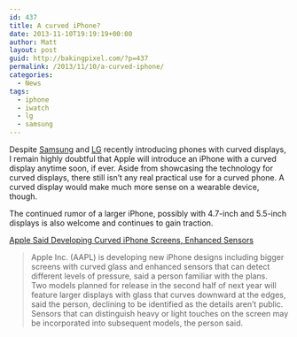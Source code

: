 ```yaml
---
id: 437
title: A curved iPhone?
date: 2013-11-10T19:19:19+00:00
author: Matt
layout: post
guid: http://bakingpixel.com/?p=437
permalink: /2013/11/10/a-curved-iphone/
categories:
  - News
tags:
  - iphone
  - iwatch
  - lg
  - samsung
---
```

Despite [Samsung](http://www.theverge.com/2013/10/31/5050084/lg-samsung-curved-smartphone-design-flexible-oled-future) and [LG](http://bits.blogs.nytimes.com/2013/11/05/lg-shows-off-the-bend-in-its-flex/?_r=0) recently introducing phones with curved displays, I remain highly doubtful that Apple will introduce an iPhone with a curved display anytime soon, if ever. Aside from showcasing the technology for curved displays, there still isn&#8217;t any real practical use for a curved phone. A curved display would make much more sense on a wearable device, though.

The continued rumor of a larger iPhone, possibly with 4.7-inch and 5.5-inch displays is also welcome and continues to gain traction.

[Apple Said Developing Curved iPhone Screens, Enhanced Sensors](http://www.bloomberg.com/news/2013-11-10/apple-said-developing-curved-iphone-screens-enhanced-sensors.html)

> Apple Inc. (AAPL) is developing new iPhone designs including bigger screens with curved glass and enhanced sensors that can detect different levels of pressure, said a person familiar with the plans.  
> Two models planned for release in the second half of next year will feature larger displays with glass that curves downward at the edges, said the person, declining to be identified as the details aren’t public. Sensors that can distinguish heavy or light touches on the screen may be incorporated into subsequent models, the person said.